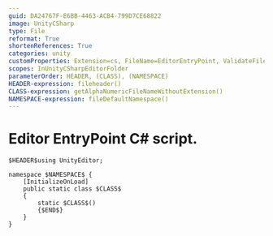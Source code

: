 ```yaml
---
guid: DA24767F-E6BB-4463-ACB4-799D7CE68822
image: UnityCSharp
type: File
reformat: True
shortenReferences: True
categories: unity
customProperties: Extension=cs, FileName=EditorEntryPoint, ValidateFileName=True
scopes: InUnityCSharpEditorFolder
parameterOrder: HEADER, (CLASS), (NAMESPACE)
HEADER-expression: fileheader()
CLASS-expression: getAlphaNumericFileNameWithoutExtension()
NAMESPACE-expression: fileDefaultNamespace()
---
```


# Editor EntryPoint C# script.

```
$HEADER$using UnityEditor;

namespace $NAMESPACE$ {
    [InitializeOnLoad]
    public static class $CLASS$
    {
        static $CLASS$()
        {$END$}
    }
}
```
